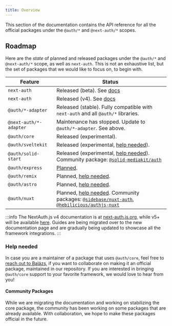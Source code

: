 ```yaml
---
title: Overview
---
```


This section of the documentation contains the API reference for all the official packages under the `@auth/*` and `@next-auth/*` scopes.

## Roadmap

Here are the _state_ of planned and released packages under the `@auth/*` and `@next-auth/*` scope, as well as `next-auth`. This is not an exhaustive list, but the set of packages that we would like to focus on, to begin with.

|        Feature         |  Status  |
| ---------------------- | -------- |
| `next-auth`            | Released (beta). See [docs](/reference/nextjs) |
| `next-auth`            | Released (v4). See [docs](https://next-auth.js.org) |
| `@auth/*-adapter`      | Released (stable). Fully compatible with `next-auth` and all `@auth/*` libraries.   |
| `@next-auth/*-adapter` | Maintenance has stopped. Update to `@auth/*-adapter`. See above.  |
| `@auth/core`           | Released (experimental). |
| `@auth/sveltekit`      | Released (experimental, [help needed](#help-needed)). |
| `@auth/solid-start`    | Released (experimental, [help needed](#help-needed)). Community package: [`@solid-mediakit/auth`](https://www.npmjs.com/package/@solid-mediakit/auth) |
| `@auth/express`        | [Planned](https://github.com/nextauthjs/next-auth/issues/8257). |
| `@auth/remix`          | Planned, [help needed](#help-needed). |
| `@auth/astro`          | Planned, [help needed](#help-needed). |
| `@auth/nuxt`           | Planned, [help needed](#help-needed). Community packages: [`@sidebase/nuxt-auth`](https://github.com/sidebase/nuxt-auth), [`@hebilicious/authjs-nuxt`](https://authjs-nuxt.pages.dev/) |

:::info
The NextAuth.js v4 documentation is at [next-auth.js.org](https://next-auth.js.org), while v5+ will be available [here](/reference/nextjs). Guides are being migrated over to the new documentation page and are gradually being updated to showcase all the framework integrations.
:::

### Help needed

In case you are a maintainer of a package that uses `@auth/core`, feel free to [reach out to Balázs](https://twitter.com/balazsorban44), if you want to collaborate on making it an official package, maintained in our repository. If you are interested in bringing `@auth/core` support to your favorite framework, we would love to hear from you!

#### Community Packages

While we are migrating the documentation and working on stabilizing the core package, the community has been working on some packages that are already available. With collaboration, we hope to make these packages official in the future.